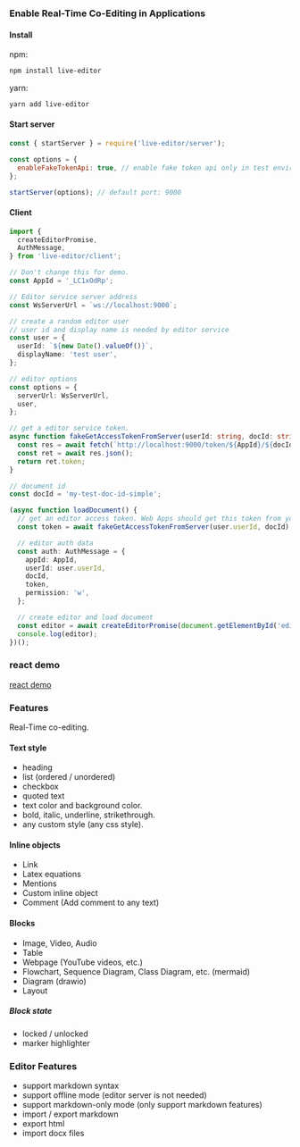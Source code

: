 ### Enable Real-Time Co-Editing in Applications


#### Install

npm:
```bash
npm install live-editor
```

yarn:
```bash
yarn add live-editor
```

#### Start server

```js
const { startServer } = require('live-editor/server');

const options = {
  enableFakeTokenApi: true, // enable fake token api only in test environment
};

startServer(options); // default port: 9000
```

#### Client

```ts
import {
  createEditorPromise,
  AuthMessage,
} from 'live-editor/client';

// Don't change this for demo.
const AppId = '_LC1xOdRp';

// Editor service server address
const WsServerUrl = `ws://localhost:9000`;

// create a random editor user
// user id and display name is needed by editor service
const user = {
  userId: `${new Date().valueOf()}`,
  displayName: 'test user',
};

// editor options
const options = {
  serverUrl: WsServerUrl,
  user,
};

// get a editor service token.
async function fakeGetAccessTokenFromServer(userId: string, docId: string): Promise<string> {
  const res = await fetch(`http://localhost:9000/token/${AppId}/${docId}/${userId}`);
  const ret = await res.json();
  return ret.token;
}

// document id
const docId = 'my-test-doc-id-simple';

(async function loadDocument() {
  // get an editor access token. Web Apps should get this token from your own server
  const token = await fakeGetAccessTokenFromServer(user.userId, docId);

  // editor auth data
  const auth: AuthMessage = {
    appId: AppId,
    userId: user.userId,
    docId,
    token,
    permission: 'w',
  };

  // create editor and load document
  const editor = await createEditorPromise(document.getElementById('editor') as HTMLElement, options, auth);
  console.log(editor);
})();
```

### react demo

[react demo](./samples/react)

### Features

Real-Time co-editing.

#### Text style

* heading
* list (ordered / unordered)
* checkbox
* quoted text
* text color and background color.
* bold, italic, underline, strikethrough.
* any custom style (any css style).

#### Inline objects

* Link
* Latex equations
* Mentions
* Custom inline object
* Comment (Add comment to any text)

#### Blocks

* Image, Video, Audio
* Table
* Webpage (YouTube videos, etc.)
* Flowchart, Sequence Diagram, Class Diagram, etc. (mermaid)
* Diagram (drawio)
* Layout

##### Block state
* locked / unlocked
* marker highlighter

### Editor Features

* support markdown syntax
* support offline mode (editor server is not needed)
* support markdown-only mode (only support markdown features)
* import / export markdown
* export html
* import docx files